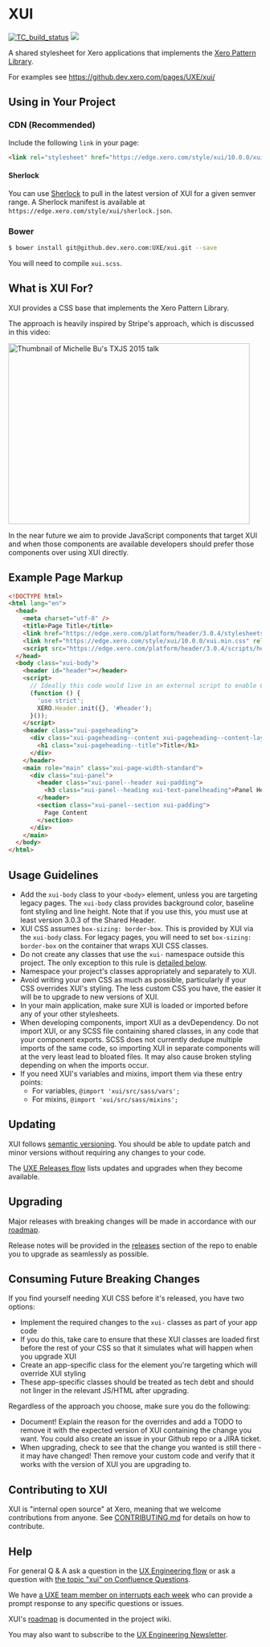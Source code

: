 XUI
===

[![TC_build_status](https://teamcity.dev.xero.com/app/rest/builds/buildType:id:Xui_Style_Master/statusIcon)](https://teamcity.dev.xero.com/viewType.html?buildTypeId=Xui_Style_Master)
![](https://github.dev.xero.com/pages/UXE/Home/interrupt.svg)

A shared stylesheet for Xero applications that implements the [Xero Pattern Library](https://xero.invisionapp.com/share/CX2VL4F75).

For examples see https://github.dev.xero.com/pages/UXE/xui/


Using in Your Project
---------------------

### CDN (Recommended)

Include the following `link` in your page:

```html
<link rel="stylesheet" href="https://edge.xero.com/style/xui/10.0.0/xui.min.css"/>
```

#### Sherlock

You can use [Sherlock](https://github.dev.xero.com/Xero/Sherlock) to pull in the latest version of XUI for a given semver range.
A Sherlock manifest is available at `https://edge.xero.com/style/xui/sherlock.json`.

### Bower

```bash
$ bower install git@github.dev.xero.com:UXE/xui.git --save
```

You will need to compile `xui.scss`.


What is XUI For?
----------------

XUI provides a CSS base that implements the Xero Pattern Library.

The approach is heavily inspired by Stripe's approach, which is discussed in
this video:

<a href="http://www.youtube.com/watch?feature=player_embedded&v=NHpSmJrEvRQ" target="_blank">
  <img src="http://img.youtube.com/vi/NHpSmJrEvRQ/0.jpg" alt="Thumbnail of Michelle Bu's TXJS 2015 talk" width="480" height="360">
</a>

In the near future we aim to provide JavaScript components that target XUI and
when those components are available developers should prefer those components
over using XUI directly.

Example Page Markup
-------------------
```html
<!DOCTYPE html>
<html lang="en">
  <head>
    <meta charset="utf-8" />
    <title>Page Title</title>
    <link href="https://edge.xero.com/platform/header/3.0.4/stylesheets/all.css" rel="stylesheet" />
    <link href="https://edge.xero.com/style/xui/10.0.0/xui.min.css" rel="stylesheet" />
    <script src="https://edge.xero.com/platform/header/3.0.4/scripts/header.min.js"></script>
  </head>
  <body class="xui-body">
    <header id="header"></header>
    <script>
      // Ideally this code would live in an external script to enable CSP
      (function () {
        'use strict';
        XERO.Header.init({}, '#header');
      }());
    </script>
    <header class="xui-pageheading">
      <div class="xui-pageheading--content xui-pageheading--content-layout xui-page-width-standard">
        <h1 class="xui-pageheading--title">Title</h1>
      </div>
    </header>
    <main role="main" class="xui-page-width-standard">
      <div class="xui-panel">
        <header class="xui-panel--header xui-padding">
          <h3 class="xui-panel--heading xui-text-panelheading">Panel Header</h3>
        </header>
        <section class="xui-panel--section xui-padding">
          Page Content
        </section>
      </div>
    </main>
  </body>
</html>
```

Usage Guidelines
----------------

 * Add the `xui-body` class to your `<body>` element, unless you are targeting
   legacy pages. The `xui-body` class provides background color, baseline font
   styling and line height. Note that if you use this, you must use at least
   version 3.0.3 of the Shared Header.
 * XUI CSS assumes `box-sizing: border-box`. This is provided by XUI via the `xui-body` class.
   For legacy pages, you will need to set `box-sizing: border-box` on the container that wraps
   XUI CSS classes.
 * Do not create any classes that use the `xui-` namespace outside this project.
   The only exception to this rule is [detailed below](#consuming-future-breaking-changes).
 * Namespace your project's classes appropriately and separately to XUI.
 * Avoid writing your own CSS as much as possible, particularly if your CSS
   overrides XUI's styling. The less custom CSS you have, the easier it will be
   to upgrade to new versions of XUI.
 * In your main application, make sure XUI is loaded or imported before any of
   your other stylesheets.
 * When developing components, import XUI as a devDependency. Do not import XUI,
   or any SCSS file containing shared classes, in any code that your component
   exports. SCSS does not currently dedupe multiple imports of the same code, so
   importing XUI in separate components will at the very least lead to bloated
   files. It may also cause broken styling depending on when the imports occur.
 * If you need XUI's variables and mixins, import them via these entry points:
    * For variables, `@import 'xui/src/sass/vars';`
    * For mixins, `@import 'xui/src/sass/mixins';`


Updating
--------

XUI follows [semantic versioning](http://semver.org). You should be able to update patch and minor versions without
requiring any changes to your code.

The [UXE Releases flow](https://www.flowdock.com/app/xero/uxe-releases) lists updates and upgrades when they
become available.


Upgrading
---------

Major releases with breaking changes will be made in accordance with our [roadmap](https://github.dev.xero.com/UXE/xui/wiki#roadmap).

Release notes will be provided in the [releases](https://github.dev.xero.com/UXE/xui/releases) section of the repo to
enable you to upgrade as seamlessly as possible.


Consuming Future Breaking Changes
---------------------------------

If you find yourself needing XUI CSS before it's released, you have two options:
* Implement the required changes to the `xui-` classes as part of your app code
 * If you do this, take care to ensure that these XUI classes are loaded first before the rest of your CSS so that it
   simulates what will happen when you upgrade XUI
* Create an app-specific class for the element you're targeting which will override XUI styling
 * These app-specific classes should be treated as tech debt and should not linger in the relevant JS/HTML after upgrading.

Regardless of the approach you choose, make sure you do the following:

* Document! Explain the reason for the overrides and add a TODO to remove it with the expected version of XUI containing
  the change you want. You could also create an issue in your Github repo or a JIRA ticket.
* When upgrading, check to see that the change you wanted is still there - it may have changed! Then remove your custom
  code and verify that it works with the version of XUI you are upgrading to.


Contributing to XUI
-------------------

XUI is "internal open source" at Xero, meaning that we welcome contributions from anyone.
See [CONTRIBUTING.md](https://github.dev.xero.com/UXE/xui/blob/master/CONTRIBUTING.md) for details on how to contribute.


Help
----

For general Q & A ask a question in the [UX Engineering flow](https://www.flowdock.com/app/xero/ux-engineering)
or ask a question with [the topic "xui" on Confluence Questions](https://confluence.inside.xero.com/questions/topics/126091267/xui).

We have [a UXE team member on interrupts each week](https://github.dev.xero.com/UXE/Home/wiki/Interrupts-Support-Schedule) who can provide a prompt response to any specific questions or issues.

XUI's [roadmap](https://github.dev.xero.com/UXE/xui/wiki#roadmap) is documented in the project wiki.

You may also want to subscribe to the [UX Engineering Newsletter](http://xero.us11.list-manage1.com/subscribe?u=b6eb05e31e28aab10df3721c6&id=5c27a93854).
